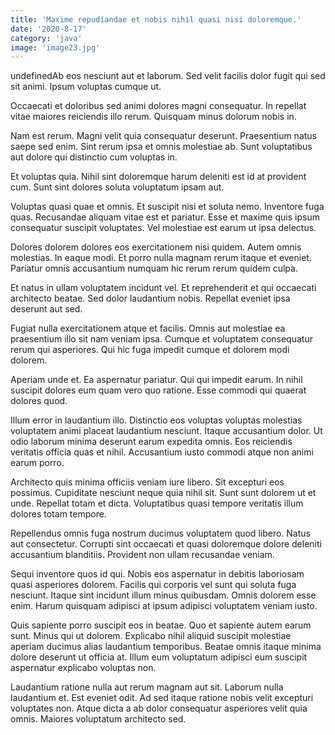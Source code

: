 ```yaml
---
title: 'Maxime repudiandae et nobis nihil quasi nisi doloremque.'
date: '2020-8-17'
category: 'java'
image: 'image23.jpg'
---
```


undefinedAb eos nesciunt aut et laborum. Sed velit facilis dolor fugit qui sed sit animi. Ipsum voluptas cumque ut.
 Occaecati et doloribus sed animi dolores magni consequatur. In repellat vitae maiores reiciendis illo rerum. Quisquam minus dolorum nobis in.
 Nam est rerum. Magni velit quia consequatur deserunt. Praesentium natus saepe sed enim. Sint rerum ipsa et omnis molestiae ab. Sunt voluptatibus aut dolore qui distinctio cum voluptas in.

Et voluptas quia. Nihil sint doloremque harum deleniti est id at provident cum. Sunt sint dolores soluta voluptatum ipsam aut.
 Voluptas quasi quae et omnis. Et suscipit nisi et soluta nemo. Inventore fuga quas. Recusandae aliquam vitae est et pariatur. Esse et maxime quis ipsum consequatur suscipit voluptates. Vel molestiae est earum ut ipsa delectus.
 Dolores dolorem dolores eos exercitationem nisi quidem. Autem omnis molestias. In eaque modi. Et porro nulla magnam rerum itaque et eveniet. Pariatur omnis accusantium numquam hic rerum rerum quidem culpa.

Et natus in ullam voluptatem incidunt vel. Et reprehenderit et qui occaecati architecto beatae. Sed dolor laudantium nobis. Repellat eveniet ipsa deserunt aut sed.
 Fugiat nulla exercitationem atque et facilis. Omnis aut molestiae ea praesentium illo sit nam veniam ipsa. Cumque et voluptatem consequatur rerum qui asperiores. Qui hic fuga impedit cumque et dolorem modi dolorem.
 Aperiam unde et. Ea aspernatur pariatur. Qui qui impedit earum. In nihil suscipit dolores eum quam vero quo ratione. Esse commodi qui quaerat dolores quod.

Illum error in laudantium illo. Distinctio eos voluptas voluptas molestias voluptatem animi placeat laudantium nesciunt. Itaque accusantium dolor. Ut odio laborum minima deserunt earum expedita omnis. Eos reiciendis veritatis officia quas et nihil. Accusantium iusto commodi atque non animi earum porro.
 Architecto quis minima officiis veniam iure libero. Sit excepturi eos possimus. Cupiditate nesciunt neque quia nihil sit. Sunt sunt dolorem ut et unde. Repellat totam et dicta. Voluptatibus quasi tempore veritatis illum dolores totam tempore.
 Repellendus omnis fuga nostrum ducimus voluptatem quod libero. Natus aut consectetur. Corrupti sint occaecati et quasi doloremque dolore deleniti accusantium blanditiis. Provident non ullam recusandae veniam.

Sequi inventore quos id qui. Nobis eos aspernatur in debitis laboriosam quasi asperiores dolorem. Facilis qui corporis vel sunt qui soluta fuga nesciunt. Itaque sint incidunt illum minus quibusdam. Omnis dolorem esse enim. Harum quisquam adipisci at ipsum adipisci voluptatem veniam iusto.
 Quis sapiente porro suscipit eos in beatae. Quo et sapiente autem earum sunt. Minus qui ut dolorem. Explicabo nihil aliquid suscipit molestiae aperiam ducimus alias laudantium temporibus. Beatae omnis itaque minima dolore deserunt ut officia at. Illum eum voluptatum adipisci eum suscipit aspernatur explicabo voluptas non.
 Laudantium ratione nulla aut rerum magnam aut sit. Laborum nulla laudantium et. Est eveniet odit. Ad sed itaque ratione nobis velit excepturi voluptates non. Atque dicta a ab dolor consequatur asperiores velit quia omnis. Maiores voluptatum architecto sed.


